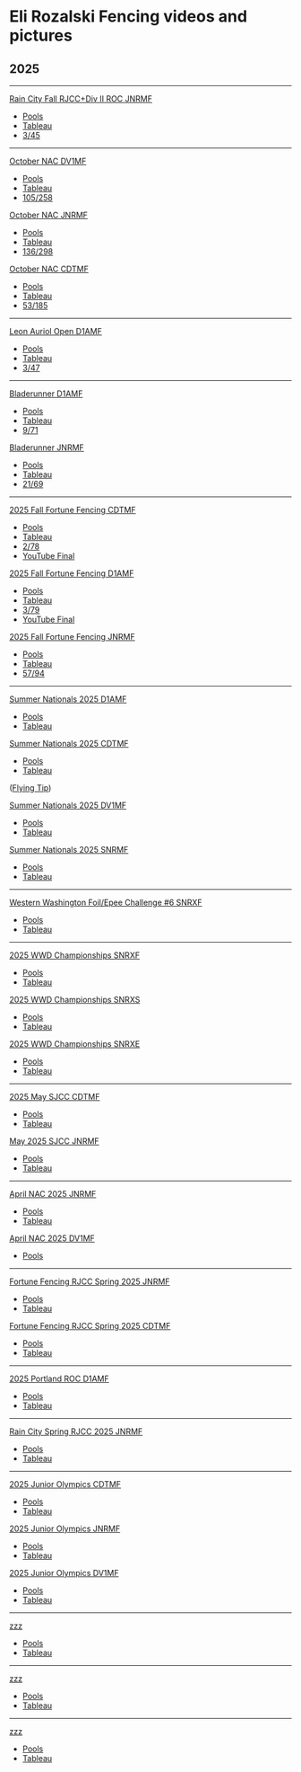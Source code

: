 # Eli Rozalski Fencing videos and pictures

<!-- a comment?? -->


<!-- Tips

https://photos.app.goo.gl/agNn1Mgh9iq5oP3p6


[MF]()
- [Pools]()
- [Tableau]()
- []()

-->


## 2025
---


[Rain City Fall RJCC+Div II ROC JNRMF](https://photos.app.goo.gl/zHa8msiKYWHChKAs6)
- [Pools](https://fencingtimelive.com/pools/details/8089E432EF5C416E9415F248AC2CD4B8/EBCCC7AFC7E84B67B359C98034D7F8A6/8B5F0D033DDE4678A778E8232C6ABF08)
- [Tableau](https://fencingtimelive.com/tableaus/scores/8089E432EF5C416E9415F248AC2CD4B8/E1970DAF15134D87A4E6526CC5EA703D)
- [3/45](https://fencingtimelive.com/events/results/8089E432EF5C416E9415F248AC2CD4B8)

---

[October NAC DV1MF](https://photos.app.goo.gl/dZubwDxuCP4LbwmA9)
- [Pools](https://fencingtimelive.com/pools/details/0EA1FF3A8FC64AF8B590403876D49E15/10103EA16176456D8343B7BB4C4C84CA/489BF47D0E484882A3273C9AAA586832)
- [Tableau](https://fencingtimelive.com/tableaus/scores/0EA1FF3A8FC64AF8B590403876D49E15/BF21CAA18B6B44C8AB5855EF1B6B8B90)
- [105/258](https://fencingtimelive.com/events/results/0EA1FF3A8FC64AF8B590403876D49E15)

[October NAC JNRMF](https://photos.app.goo.gl/pmwKsJUdwZGVwBsg6)
- [Pools](https://fencingtimelive.com/pools/details/8E40A06BCC0B491E8E066E4783CB5CF4/4071A43974064EEDB28E804DF847DAB7/24D2879D32AA45D494E951B56A9F579B)
- [Tableau](https://fencingtimelive.com/tableaus/scores/8E40A06BCC0B491E8E066E4783CB5CF4/CB21BD1111E84914A387953EB637A1AE)
- [136/298](https://fencingtimelive.com/events/results/8E40A06BCC0B491E8E066E4783CB5CF4)

[October NAC CDTMF](https://photos.app.goo.gl/GJnBvGEbXkCMdyVv6)
- [Pools](https://fencingtimelive.com/pools/details/675800E9E0734E96AB80427356B196ED/B7453EAA033F4B4DA428146F80BB0550/52FF5DA848B44C16B84B1EF8F5900EFF)
- [Tableau](https://fencingtimelive.com/tableaus/scores/675800E9E0734E96AB80427356B196ED/98A82633F4944284A9682B483182E22A)
- [53/185](https://fencingtimelive.com/events/results/675800E9E0734E96AB80427356B196ED)

---

[Leon Auriol Open D1AMF](https://photos.app.goo.gl/NfadT3upKwQeuvpd8)
- [Pools](https://fencingtimelive.com/pools/details/BCD21CCC428C408C8FE06332B662B040/380C28F0663846E5BBD6D463089652EE/B6D056C360AA4D69A68BF0A05C0F4345)
- [Tableau](https://fencingtimelive.com/tableaus/scores/BCD21CCC428C408C8FE06332B662B040/7EF751CDEC6E44C38D2C1F2BC52B6162)
- [3/47](https://fencingtimelive.com/events/results/BCD21CCC428C408C8FE06332B662B040)

---
[Bladerunner D1AMF]()
- [Pools](https://www.fencingtimelive.com/pools/details/ACDAA5DBD02C4788A686D69259E8B679/7F9587026676462398F347AF7ACA1F4F/0E848F50C8AD4EC4A69785FDE493BF7F)
- [Tableau](https://www.fencingtimelive.com/tableaus/scores/ACDAA5DBD02C4788A686D69259E8B679/EFE31B2C31A940FC81FC690AD21214D3)
- [9/71](https://www.fencingtimelive.com/events/results/ACDAA5DBD02C4788A686D69259E8B679)


[Bladerunner JNRMF](
https://photos.app.goo.gl/tx63XiCpoPHH6VZ28)
- [Pools](https://fencingtimelive.com/pools/details/0D143B4F62434172B13EE850B03440A9/0C943980D1554E7F850641A31FC7FDAC/64EDADF3E5404EBD9FE0C391F45EB4E3)
- [Tableau](https://fencingtimelive.com/tableaus/scores/0D143B4F62434172B13EE850B03440A9/27F04E5E7C5642D49A00EF611EACE71A)
- [21/69](https://fencingtimelive.com/events/results/0D143B4F62434172B13EE850B03440A9)

---

[2025 Fall Fortune Fencing CDTMF](https://photos.app.goo.gl/vDdLjKLBa4wdvjra9)
- [Pools](https://fencingtimelive.com/pools/details/AEFCC5EE70274DE48352CC62DAAFE65C/56BAFA8D9DD44AED8619D3279FE5481E/61DB6D46295A423CA334BC48AF4B300F)
- [Tableau](https://fencingtimelive.com/tableaus/scores/AEFCC5EE70274DE48352CC62DAAFE65C/B2F8FE5054324D50B38137AF19CB941B)
- [2/78](https://fencingtimelive.com/events/results/AEFCC5EE70274DE48352CC62DAAFE65C)
- [YouTube Final](https://www.youtube.com/watch?v=Wj5XeKDas0M)


[2025 Fall Fortune Fencing D1AMF](https://photos.app.goo.gl/mDCxDxkZhccV1d637)
- [Pools](https://fencingtimelive.com/pools/details/C0AAAC74933C4DA19BFFB2CED5E7D51E/42E73D1E356C49DF964DA08C492E3414/909057023D534E98A184605A77A63C23)
- [Tableau](https://fencingtimelive.com/tableaus/scores/C0AAAC74933C4DA19BFFB2CED5E7D51E/67960C41D4CC4541A2A1280BFF576236)
- [3/79](https://fencingtimelive.com/events/results/C0AAAC74933C4DA19BFFB2CED5E7D51E)
- [YouTube Final](https://www.youtube.com/watch?v=6oTHZRK84Lg)

[2025 Fall Fortune Fencing JNRMF](https://photos.app.goo.gl/fvbkEf9GiCyUUUhK9)
- [Pools](https://fencingtimelive.com/pools/details/55C133793AB140A0AA3D083CC92A86A7/FF85C403BD3C4C8E9D388F5FDA928A77/27ABFDD75C114877BDBD1DEE7E8FA126)
- [Tableau](https://fencingtimelive.com/tableaus/scores/55C133793AB140A0AA3D083CC92A86A7/3AFB126F7C3D4B3AA03903879CCD862B)
- [57/94](https://fencingtimelive.com/events/results/55C133793AB140A0AA3D083CC92A86A7)

---
[Summer Nationals 2025 D1AMF](https://photos.app.goo.gl/chyb8YYScQNT9xFPA)
- [Pools](https://fencingtimelive.com/pools/details/9FB2F6BCE6264DFD8C830BBD91D74E41/1FA058A13FE14FF3BE9D80C7B0DCC821/8A8AD82275BA4197BB47D1043C72FA7B)
- [Tableau](https://fencingtimelive.com/tableaus/scores/9FB2F6BCE6264DFD8C830BBD91D74E41/DA535714417B434CA3A1EB5465B6D8A4)

[Summer Nationals 2025 CDTMF](https://photos.app.goo.gl/WAHxjwsoMAqvMJkw9)
- [Pools](https://fencingtimelive.com/pools/details/4A02063519604993A6B2E725172AEEA0/184E6BA261994151B10D40AB32DCAD98/221375AC189D4CC3BACD238C4B4A3C6B)
- [Tableau](https://fencingtimelive.com/tableaus/scores/4A02063519604993A6B2E725172AEEA0/F475E1FAA0884C7F831E83B470BEDE3B)

([Flying Tip](https://photos.app.goo.gl/agNn1Mgh9iq5oP3p6))

[Summer Nationals 2025 DV1MF](https://photos.app.goo.gl/equvWUSTG6M9YqKF6)
- [Pools](https://fencingtimelive.com/pools/details/DF5CFADE038E497D8069D5F1D0F8DFF6/3F3C1842F83941D897A2BEB79BDC3479/975EC75B40B04C38BF8AFECD298AF6DF)
- [Tableau](https://fencingtimelive.com/tableaus/scores/DF5CFADE038E497D8069D5F1D0F8DFF6/DB8906664F4C400985812BF4E79CFDFF)

[Summer Nationals 2025 SNRMF](https://photos.app.goo.gl/rtWRBS9bdAeocQHo9)
- [Pools](https://fencingtimelive.com/pools/details/083D341A113843A3876A8314A09AEF0D/82DE7510FBBF4FDEAEAFA240B99E9924/37D4AEA1894242A0919FD71884EB0DAC)
- [Tableau](https://fencingtimelive.com/tableaus/scores/083D341A113843A3876A8314A09AEF0D/28B9AD9F783C46D8BB194B86AB9BE377)

---

[Western Washington Foil/Epee Challenge #6 SNRXF](https://photos.app.goo.gl/5QUdN8rDT7AzVTTq5)
- [Pools](https://www.fencingtimelive.com/pools/details/8A3E02B69888496EA03EF3A0F939EA9D/0983EA208BF0475DAB5AC6DD58BBBD26/278C5B0DE35046858FEF51AE22C71490)
- [Tableau](https://www.fencingtimelive.com/tableaus/scores/8A3E02B69888496EA03EF3A0F939EA9D/996AB7127EB44A40B97C09B14A5CD9FC)

---

[2025 WWD Championships SNRXF](https://photos.app.goo.gl/sun2yYKuXZCoANrG7)
- [Pools](https://www.fencingtimelive.com/pools/details/032DCC65B5FA422BA35E1B26BB57683B/4BBB9B0C0E264FB89D2AA39107804C96/F9F88E6E8963428D9CDF5173B64354BF)
- [Tableau](https://www.fencingtimelive.com/tableaus/scores/032DCC65B5FA422BA35E1B26BB57683B/7D31D14BF909442BB06B74C1D015E219)


[2025 WWD Championships SNRXS](https://photos.app.goo.gl/qcpL5LS8gDB889dFA)
- [Pools](https://www.fencingtimelive.com/pools/details/546373468E2147388FC778AB59FD74E8/F8B923A2E0F74EAD80DD5EA745499CED/E6C9B50876D044A7A270A967B09EA204)
- [Tableau](https://www.fencingtimelive.com/tableaus/scores/546373468E2147388FC778AB59FD74E8/E076414CEFA54CB6A2E29E568EEE95BE)


[2025 WWD Championships SNRXE](https://photos.app.goo.gl/dkCR72B4PzaPnpTy8)
- [Pools](https://www.fencingtimelive.com/pools/details/94941B2914C54F518E4008188CDB6FBD/2B3557427CD04B00B608D215CB18DDE7/C3F49EE4847A4E42928F48C73EE461A7)
- [Tableau](https://www.fencingtimelive.com/tableaus/scores/94941B2914C54F518E4008188CDB6FBD/6C66A6F37BA94B7699430F238983C86A)

---

[2025 May SJCC CDTMF](https://photos.app.goo.gl/TQ1Nxaj9Qhe1LwL18)
- [Pools](https://fencingtimelive.com/pools/details/1D03011160C54A6C93D63787C5CA02FF/E6598834B54D405BB1037D8AD415E55A/B1ABB585B2964608B87103568297B584)
- [Tableau](https://fencingtimelive.com/tableaus/scores/1D03011160C54A6C93D63787C5CA02FF/928076F3F5BD4EF2A78D7CE3455F9347)

[May 2025 SJCC JNRMF](https://photos.app.goo.gl/KHaKEZhj3XmJCtWG6)
- [Pools](https://fencingtimelive.com/pools/details/BFB56A5BFF804435AD54FDD5AAB1D672/4B72038B97E847EEB0FC2BF6705ADFA8/8182FE03469D40B7BE1B98DB5B4B9F5F)
- [Tableau](https://fencingtimelive.com/tableaus/scores/BFB56A5BFF804435AD54FDD5AAB1D672/5CA03ADFA83F4D3C8AA15104F252325B)


---

[April NAC 2025 JNRMF](https://photos.app.goo.gl/j1NE22BNsN8WBNzM6)

- [Pools](https://fencingtimelive.com/pools/details/C4559061A5274759AF05F4260185B756/2CAA45B6DD8E419FBCB6A50D9FDCE2E5/4E76B54F037843EDB76A5B2F35A829BE)
- [Tableau](https://fencingtimelive.com/tableaus/scores/C4559061A5274759AF05F4260185B756/B28E3761BC1A448789B1AF382A4082C6)


[April NAC 2025 DV1MF](https://photos.app.goo.gl/2uNPkGTS7MvisA8t9)

- [Pools](https://fencingtimelive.com/pools/details/282B3C1F290746F1A4D807215AEA6189/B3D7E22B48D14D83A99A6BCC6A3C401F/A854112BB4D94DECB249511CFCA0ACCA)


---

[Fortune Fencing RJCC Spring 2025 JNRMF](https://photos.app.goo.gl/pBSoEGastr6tkRc57)
- [Pools](https://www.fencingtimelive.com/pools/details/1EFE22E472164D39B765AC4D47FF496E/6F1AE9B864E04ED9B719FDF9E6E36E82/3FD40FAB72F94EABBDC3CB6735151FBA)
- [Tableau](https://www.fencingtimelive.com/tableaus/scores/1EFE22E472164D39B765AC4D47FF496E/5F6C900E957F4CE5A8E54841094EAB0B)

[Fortune Fencing RJCC Spring 2025 CDTMF](https://photos.app.goo.gl/heeq4BShoPHuEAQbA)
- [Pools](https://www.fencingtimelive.com/pools/details/50804D02762E41A8BFC99BE5AE908A28/E4E0ADEA578143F4A34BA5C8F3694F05/51F208D4B01543268956150A815A4CB7)
- [Tableau](https://www.fencingtimelive.com/tableaus/scores/50804D02762E41A8BFC99BE5AE908A28/29696AC793CD4743920DFD98697D7DB3)


---

[2025 Portland  ROC D1AMF](https://photos.app.goo.gl/rzL1oqhZtagy7EGo9)
- [Pools](https://www.fencingtimelive.com/pools/details/B9D1FCE64E4748D89595BF7B44BED437/623CE9D457C74792B0503E678E2CB108/B77272019A5C4EB2AE796FB069306B4E)
- [Tableau](https://www.fencingtimelive.com/tableaus/scores/B9D1FCE64E4748D89595BF7B44BED437/BFA8F961DC4944B4BED7F1160E8FFE6B)

---

[Rain City Spring RJCC 2025 JNRMF](https://photos.app.goo.gl/T4B7H4hwWhZQh3st6)
- [Pools](https://www.fencingtimelive.com/pools/details/48BD245F141C4868BAA1DD6F7BA23365/7A607A2113AF43908C3A4E75F86F9A46/8A74989161914FCCA428404C805C627F)
- [Tableau](https://www.fencingtimelive.com/tableaus/scores/48BD245F141C4868BAA1DD6F7BA23365/31ABCBEEBA8541C48F1D23E7C5D7B9BB)

---

[2025 Junior Olympics CDTMF](https://photos.app.goo.gl/AZWJntRtwkbNMhHu8)
- [Pools](https://www.fencingtimelive.com/pools/details/8F659D33C763444EB4C0E83060BF9EA4/D73641A51D77434C92147BFB1CDD574B/269C5C8BA0294C39864F78AD274A6F62)
- [Tableau](https://www.fencingtimelive.com/tableaus/scores/8F659D33C763444EB4C0E83060BF9EA4/112C8D74000D42CE93D9BC0A42A02234)

[2025 Junior Olympics JNRMF](https://photos.app.goo.gl/ydCHoX2jr8dwuF6R7)
- [Pools](https://www.fencingtimelive.com/pools/details/1AC3C13A156F42EF8CE520226EE2520A/EE556EF4E9BF4809945724F53E81A553/7A3CB959C7C749DEBDFFFA59C4004DDF)
- [Tableau](https://www.fencingtimelive.com/tableaus/scores/1AC3C13A156F42EF8CE520226EE2520A/73ACCABE4A2B4D418BE331772FF85DA2)

[2025 Junior Olympics DV1MF](https://photos.app.goo.gl/HxdcVUCytgAM2VP8A)
- [Pools](https://www.fencingtimelive.com/pools/details/96EACD79DF4D49A28C10E944716E308C/57C212C55AD4454B89A064C2AF6F578F/3C4F7F2DC9CE4D0189A5E64B73AA1648)
- [Tableau](https://www.fencingtimelive.com/tableaus/scores/96EACD79DF4D49A28C10E944716E308C/CE97C4308756461C91AC106A961B34FB)
---

[zzz](uuu)
- [Pools](uuu)
- [Tableau](uuu)
---

[zzz](uuu)
- [Pools](uuu)
- [Tableau](uuu)
---

[zzz](uuu)
- [Pools](uuu)
- [Tableau](uuu)

<!--

---

[zzz](uuu)
- [Pools](uuu)
- [Tableau](uuu)

-->
